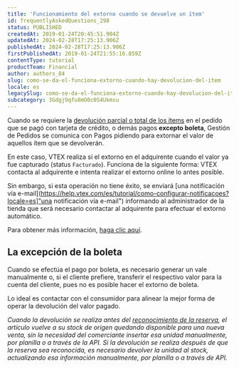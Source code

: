 ```yaml
---
title: 'Funcionamiento del extorno cuando se devuelve un ítem'
id: frequentlyAskedQuestions_298
status: PUBLISHED
createdAt: 2019-01-24T20:45:51.904Z
updatedAt: 2024-02-28T17:25:13.906Z
publishedAt: 2024-02-28T17:25:13.906Z
firstPublishedAt: 2019-01-24T21:55:16.859Z
contentType: tutorial
productTeam: Financial
author: authors_84
slug: como-se-da-el-funciona-extorno-cuando-hay-devolucion-del-item
locale: es
legacySlug: como-se-da-el-funciona-extorno-cuando-hay-devolucion-del-item
subcategory: 3Gdgj9qfu8mO0c0S4Ukmsu
---
```


Cuando se requiere la [devolución parcial o total de los ítems](/es/tutorial/como-hacer-una-devolucion-de-articulos) en el pedido que se pagó con tarjeta de crédito, o demás pagos **excepto boleta**, Gestión de Pedidos se comunica con Pagos pidiendo para extornar el valor de aquellos ítem que se devolverán.

En este caso, VTEX realiza sí el extorno en el adquirente cuando el valor ya fue capturado (status `Facturado`). Funciona de la siguiente forma: VTEX contacta al adquirente e intenta realizar el extorno online lo antes posible.

Sin embargo, si esta operación no tiene éxito, se enviará [una notificación vía  e-mail](https://help.vtex.com/es/tutorial/como-configurar-notificacoes?locale=es]"una notificación vía e-mail") informando al administrador de la tienda que será necesario contactar al adquirente para efectuar el extorno automático.

Para obtener más información, [haga clic aquí](/es/faq/por-que-se-cobro-en-la-factura-del-cliente-mi-pedido-cancelado).

## La excepción de la boleta

Cuando se efectúa el pago por boleta, es necesario generar un vale manualmente o, si el cliente prefiere, transferir el respectivo valor para la cuenta del cliente, pues no es posible hacer el extorno de boleta. 

Lo ideal es contactar con el consumidor para alinear la mejor forma de operar la devolución del valor pagado.

_Cuando la devolución se realiza antes del [reconocimiento de la reserva](/es/tutorial/como-se-maneja-la-reserva), el artículo vuelve a su stock de origen quedando disponible para una nueva venta, sin la necesidad del comerciante insertar esa unidad manualmente, por planilla o a través de la API. Si la devolución se realiza después de que la reserva sea reconocida, es necesario devolver la unidad al stock, actualizando esa información manualmente, por planilla o a través de API._
